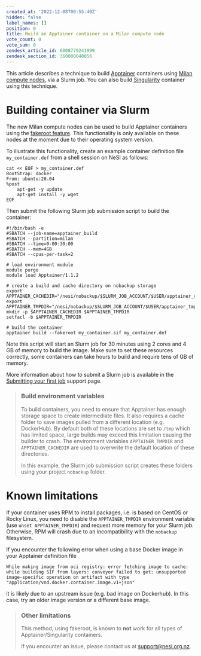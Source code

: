 ```yaml
---
created_at: '2022-12-08T00:55:40Z'
hidden: false
label_names: []
position: 0
title: Build an Apptainer container on a Milan compute node
vote_count: 0
vote_sum: 0
zendesk_article_id: 6008779241999
zendesk_section_id: 360000040056
---
```


This article describes a technique to build
[Apptainer](https://apptainer.org/) containers using [Milan compute
nodes](https://support.nesi.org.nz/hc/en-gb/articles/6367209795471), via
a Slurm job. You can also build
[Singularity](https://support.nesi.org.nz/hc/en-gb/articles/360001107916)
container using this technique.

# Building container via Slurm

The new Milan compute nodes can be used to build Apptainer containers
using the [fakeroot
feature](https://apptainer.org/docs/user/main/fakeroot.html). This
functionality is only available on these nodes at the moment due to
their operating system version.

To illustrate this functionality, create an example container definition
file `my_container.def` from a shell session on NeSI as follows:

    cat << EOF > my_container.def
    BootStrap: docker
    From: ubuntu:20.04
    %post
        apt-get -y update
        apt-get install -y wget
    EOF

Then submit the following Slurm job submission script to build the
container:

    #!/bin/bash -e
    #SBATCH --job-name=apptainer_build
    #SBATCH --partition=milan
    #SBATCH --time=0-00:30:00
    #SBATCH --mem=4GB
    #SBATCH --cpus-per-task=2

    # load environment module
    module purge
    module load Apptainer/1.1.2

    # create a build and cache directory on nobackup storage
    export APPTAINER_CACHEDIR="/nesi/nobackup/$SLURM_JOB_ACCOUNT/$USER/apptainer_cache"
    export APPTAINER_TMPDIR="/nesi/nobackup/$SLURM_JOB_ACCOUNT/$USER/apptainer_tmpdir"
    mkdir -p $APPTAINER_CACHEDIR $APPTAINER_TMPDIR
    setfacl -b $APPTAINER_TMPDIR

    # build the container
    apptainer build --fakeroot my_container.sif my_container.def

Note this script will start an Slurm job for 30 minutes using 2 cores
and 4 GB of memory to build the image. Make sure to set these resources
correctly, some containers can take hours to build and require tens of
GB of memory.

More information about how to submit a Slurm job is available in the
[Submitting your first
job](https://support.nesi.org.nz/hc/en-gb/articles/360000684396) support
page.

> ### Build environment variables
>
> To build containers, you need to ensure that Apptainer has enough
> storage space to create intermediate files. It also requires a cache
> folder to save images pulled from a different location (e.g.
> DockerHub). By default both of these locations are set to `/tmp` which
> has limited space, large builds may exceed this limitation causing the
> builder to crash. The environment variables `APPTAINER_TMPDIR` and
> `APPTAINER_CACHEDIR` are used to overwrite the default location of
> these directories.
>
> In this example, the Slurm job submission script creates these folders
> using your project `nobackup` folder.

# Known limitations

If your container uses RPM to install packages, i.e. is based on CentOS
or Rocky Linux, you need to disable the `APPTAINER_TMPDIR` environment
variable (use `unset APPTAINER_TMPDIR`) and request more memory for your
Slurm job. Otherwise, RPM will crash due to an incompatibility with the
`nobackup` filesystem.

If you encounter the following error when using a base Docker image in
your Apptainer definition file

    While making image from oci registry: error fetching image to cache: while building SIF from layers: conveyor failed to get: unsupported image-specific operation on artifact with type "application/vnd.docker.container.image.v1+json"

it is likely due to an upstream issue (e.g. bad image on Dockerhub). In
this case, try an older image version or a different base image.

> ### Other limitations
>
> This method, using fakeroot, is known to **not** work for all types of
> Apptainer/Singularity containers.
>
> If you encounter an issue, please contact us at <support@nesi.org.nz>.

